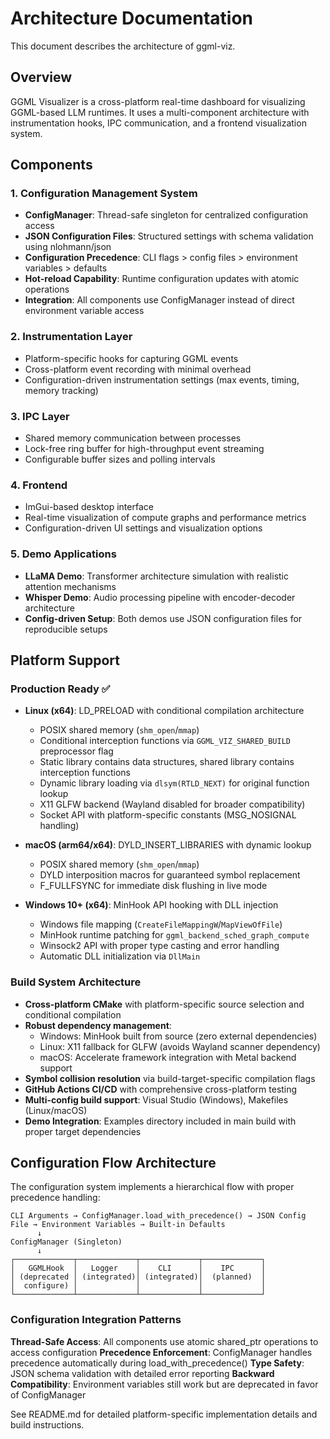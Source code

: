 # Architecture Documentation

This document describes the architecture of ggml-viz.

## Overview

GGML Visualizer is a cross-platform real-time dashboard for visualizing GGML-based LLM runtimes. It uses a multi-component architecture with instrumentation hooks, IPC communication, and a frontend visualization system.

## Components

### 1. Configuration Management System
- **ConfigManager**: Thread-safe singleton for centralized configuration access
- **JSON Configuration Files**: Structured settings with schema validation using nlohmann/json
- **Configuration Precedence**: CLI flags > config files > environment variables > defaults
- **Hot-reload Capability**: Runtime configuration updates with atomic operations
- **Integration**: All components use ConfigManager instead of direct environment variable access

### 2. Instrumentation Layer
- Platform-specific hooks for capturing GGML events
- Cross-platform event recording with minimal overhead
- Configuration-driven instrumentation settings (max events, timing, memory tracking)

### 3. IPC Layer  
- Shared memory communication between processes
- Lock-free ring buffer for high-throughput event streaming
- Configurable buffer sizes and polling intervals

### 4. Frontend
- ImGui-based desktop interface
- Real-time visualization of compute graphs and performance metrics
- Configuration-driven UI settings and visualization options

### 5. Demo Applications
- **LLaMA Demo**: Transformer architecture simulation with realistic attention mechanisms
- **Whisper Demo**: Audio processing pipeline with encoder-decoder architecture
- **Config-driven Setup**: Both demos use JSON configuration files for reproducible setups

## Platform Support

### Production Ready ✅
- **Linux (x64)**: LD_PRELOAD with conditional compilation architecture
  - POSIX shared memory (`shm_open`/`mmap`)
  - Conditional interception functions via `GGML_VIZ_SHARED_BUILD` preprocessor flag
  - Static library contains data structures, shared library contains interception functions
  - Dynamic library loading via `dlsym(RTLD_NEXT)` for original function lookup
  - X11 GLFW backend (Wayland disabled for broader compatibility)
  - Socket API with platform-specific constants (MSG_NOSIGNAL handling)

- **macOS (arm64/x64)**: DYLD_INSERT_LIBRARIES with dynamic lookup  
  - POSIX shared memory (`shm_open`/`mmap`)
  - DYLD interposition macros for guaranteed symbol replacement
  - F_FULLFSYNC for immediate disk flushing in live mode

- **Windows 10+ (x64)**: MinHook API hooking with DLL injection
  - Windows file mapping (`CreateFileMappingW`/`MapViewOfFile`)
  - MinHook runtime patching for `ggml_backend_sched_graph_compute`
  - Winsock2 API with proper type casting and error handling
  - Automatic DLL initialization via `DllMain`

### Build System Architecture
- **Cross-platform CMake** with platform-specific source selection and conditional compilation
- **Robust dependency management**: 
  - Windows: MinHook built from source (zero external dependencies)
  - Linux: X11 fallback for GLFW (avoids Wayland scanner dependency)
  - macOS: Accelerate framework integration with Metal backend support
- **Symbol collision resolution** via build-target-specific compilation flags
- **GitHub Actions CI/CD** with comprehensive cross-platform testing
- **Multi-config build support**: Visual Studio (Windows), Makefiles (Linux/macOS)
- **Demo Integration**: Examples directory included in main build with proper target dependencies

## Configuration Flow Architecture

The configuration system implements a hierarchical flow with proper precedence handling:

```
CLI Arguments → ConfigManager.load_with_precedence() → JSON Config File → Environment Variables → Built-in Defaults
      ↓
ConfigManager (Singleton)
      ↓
┌─────────────┬─────────────┬─────────────┬─────────────┐
│   GGMLHook  │   Logger    │    CLI      │    IPC      │
│ (deprecated │ (integrated)│ (integrated)│  (planned)  │
│  configure) │             │             │             │
└─────────────┴─────────────┴─────────────┴─────────────┘
```

### Configuration Integration Patterns

**Thread-Safe Access**: All components use atomic shared_ptr operations to access configuration
**Precedence Enforcement**: ConfigManager handles precedence automatically during load_with_precedence()
**Type Safety**: JSON schema validation with detailed error reporting
**Backward Compatibility**: Environment variables still work but are deprecated in favor of ConfigManager

See README.md for detailed platform-specific implementation details and build instructions.